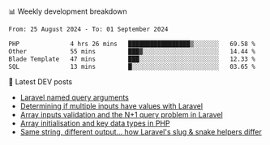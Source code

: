 📊 Weekly development breakdown
<!--START_SECTION:waka-->

```txt
From: 25 August 2024 - To: 01 September 2024

PHP              4 hrs 26 mins   █████████████████▒░░░░░░░   69.58 %
Other            55 mins         ███▓░░░░░░░░░░░░░░░░░░░░░   14.44 %
Blade Template   47 mins         ███░░░░░░░░░░░░░░░░░░░░░░   12.33 %
SQL              13 mins         █░░░░░░░░░░░░░░░░░░░░░░░░   03.65 %
```

<!--END_SECTION:waka-->

📕 Latest DEV posts
<!-- BLOG-POST-LIST:START -->
- [Laravel named query arguments](https://dev.to/michaelvickersuk/laravel-named-query-arguments-28kd)
- [Determining if multiple inputs have values with Laravel](https://dev.to/michaelvickersuk/determining-if-multiple-inputs-have-values-with-laravel-km6)
- [Array inputs validation and the N+1 query problem in Laravel](https://dev.to/michaelvickersuk/array-inputs-validation-and-the-n1-query-problem-in-laravel-2agb)
- [Array initialisation and key data types in PHP](https://dev.to/michaelvickersuk/array-initialisation-and-key-data-types-in-php-1e5b)
- [Same string, different output... how Laravel&#39;s slug &amp; snake helpers differ](https://dev.to/michaelvickersuk/same-string-different-output-how-laravels-slug-snake-helpers-differ-1ccj)
<!-- BLOG-POST-LIST:END -->
